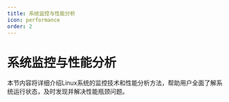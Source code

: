 ```yaml
---
title: 系统监控与性能分析
icon: performance
order: 2
---
```


# 系统监控与性能分析

本节内容将详细介绍Linux系统的监控技术和性能分析方法，帮助用户全面了解系统运行状态，及时发现并解决性能瓶颈问题。
